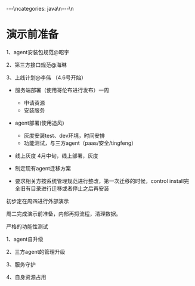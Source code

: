 ---\ncategories: java\n---\n
# 演示前准备

1、agent安装包规范@昭宇

2、第三方接口规范@海琳

3、上线计划@李伟 （4.6号开始）

- 服务端部署（使用哥伦布进行发布）一周
  - 申请资源
  - 安装服务

- agent部署(使用追风) 
  - 灰度安装test、dev环境，时间安排
  - 功能测试，与三方agent（paas/安全/tingfeng）
- 线上灰度 4月中旬，线上部署，灰度
- 制定现有agent迁移方案
- 要求相关方按系统管理规范进行整改，第一次迁移的时候，control install完全旧有目录进行迁移或者停止之后再安装

初步定在周四进行外部演示

周二完成演示前准备，内部再捋流程，清理数据。



严格的功能性测试

1、agent自升级

2、三方agent的管理升级

3、服务守护

4、自身资源占用